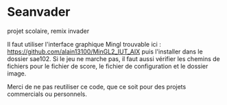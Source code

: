 # Seanvader
projet scolaire, remix invader

Il faut utiliser l'interface graphique Mingl trouvable ici : https://github.com/alain13100/MinGL2_IUT_AIX
puis l'installer dans le dossier sae102.
Si le jeu ne marche pas, il faut aussi vérifier les chemins de fichiers pour le fichier de score, le fichier de configuration et le dossier image.

Merci de ne pas reutiliser ce code, que ce soit pour des projets commercials ou personnels.
